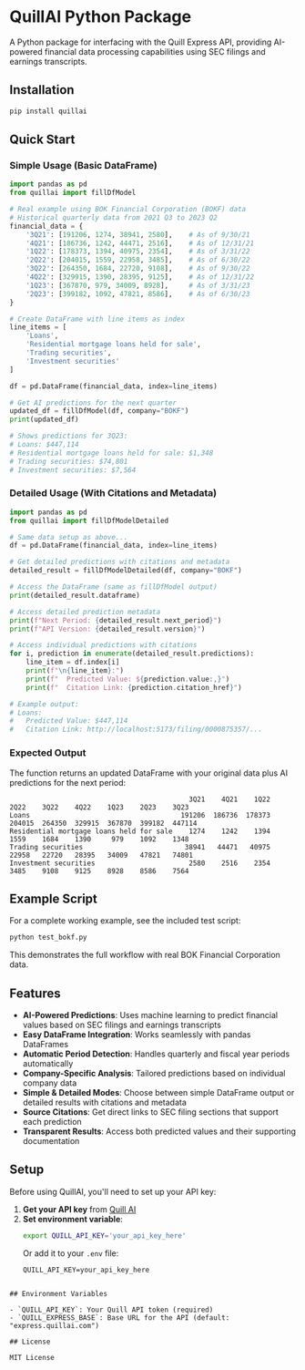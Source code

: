 # QuillAI Python Package

A Python package for interfacing with the Quill Express API, providing AI-powered financial data processing capabilities using SEC filings and earnings transcripts.

## Installation

```bash
pip install quillai
```

## Quick Start

### Simple Usage (Basic DataFrame)

```python
import pandas as pd
from quillai import fillDfModel

# Real example using BOK Financial Corporation (BOKF) data
# Historical quarterly data from 2021 Q3 to 2023 Q2
financial_data = {
    '3Q21': [191206, 1274, 38941, 2580],    # As of 9/30/21
    '4Q21': [186736, 1242, 44471, 2516],    # As of 12/31/21
    '1Q22': [178373, 1394, 40975, 2354],    # As of 3/31/22
    '2Q22': [204015, 1559, 22958, 3485],    # As of 6/30/22
    '3Q22': [264350, 1684, 22720, 9108],    # As of 9/30/22
    '4Q22': [329915, 1390, 28395, 9125],    # As of 12/31/22
    '1Q23': [367870, 979, 34009, 8928],     # As of 3/31/23
    '2Q23': [399182, 1092, 47821, 8586],    # As of 6/30/23
}

# Create DataFrame with line items as index
line_items = [
    'Loans',
    'Residential mortgage loans held for sale',
    'Trading securities',
    'Investment securities'
]

df = pd.DataFrame(financial_data, index=line_items)

# Get AI predictions for the next quarter
updated_df = fillDfModel(df, company="BOKF")
print(updated_df)

# Shows predictions for 3Q23:
# Loans: $447,114
# Residential mortgage loans held for sale: $1,348
# Trading securities: $74,801
# Investment securities: $7,564
```

### Detailed Usage (With Citations and Metadata)

```python
import pandas as pd
from quillai import fillDfModelDetailed

# Same data setup as above...
df = pd.DataFrame(financial_data, index=line_items)

# Get detailed predictions with citations and metadata
detailed_result = fillDfModelDetailed(df, company="BOKF")

# Access the DataFrame (same as fillDfModel output)
print(detailed_result.dataframe)

# Access detailed prediction metadata
print(f"Next Period: {detailed_result.next_period}")
print(f"API Version: {detailed_result.version}")

# Access individual predictions with citations
for i, prediction in enumerate(detailed_result.predictions):
    line_item = df.index[i]
    print(f"\n{line_item}:")
    print(f"  Predicted Value: ${prediction.value:,}")
    print(f"  Citation Link: {prediction.citation_href}")

# Example output:
# Loans:
#   Predicted Value: $447,114
#   Citation Link: http://localhost:5173/filing/0000875357/...
```

### Expected Output

The function returns an updated DataFrame with your original data plus AI predictions for the next period:

```
                                            3Q21    4Q21    1Q22    2Q22    3Q22    4Q22    1Q23    2Q23    3Q23
Loans                                     191206  186736  178373  204015  264350  329915  367870  399182  447114
Residential mortgage loans held for sale    1274    1242    1394    1559    1684    1390     979    1092    1348
Trading securities                         38941   44471   40975   22958   22720   28395   34009   47821   74801
Investment securities                       2580    2516    2354    3485    9108    9125    8928    8586    7564
```

## Example Script

For a complete working example, see the included test script:
```bash
python test_bokf.py
```

This demonstrates the full workflow with real BOK Financial Corporation data.

## Features

- **AI-Powered Predictions**: Uses machine learning to predict financial values based on SEC filings and earnings transcripts
- **Easy DataFrame Integration**: Works seamlessly with pandas DataFrames
- **Automatic Period Detection**: Handles quarterly and fiscal year periods automatically
- **Company-Specific Analysis**: Tailored predictions based on individual company data
- **Simple & Detailed Modes**: Choose between simple DataFrame output or detailed results with citations and metadata
- **Source Citations**: Get direct links to SEC filing sections that support each prediction
- **Transparent Results**: Access both predicted values and their supporting documentation

## Setup

Before using QuillAI, you'll need to set up your API key:

1. **Get your API key** from [Quill AI](https://quillai.com)
2. **Set environment variable**:
   ```bash
   export QUILL_API_KEY='your_api_key_here'
   ```
   Or add it to your `.env` file:
   ```
   QUILL_API_KEY=your_api_key_here
```

## Environment Variables

- `QUILL_API_KEY`: Your Quill API token (required)
- `QUILL_EXPRESS_BASE`: Base URL for the API (default: "express.quillai.com")

## License

MIT License
